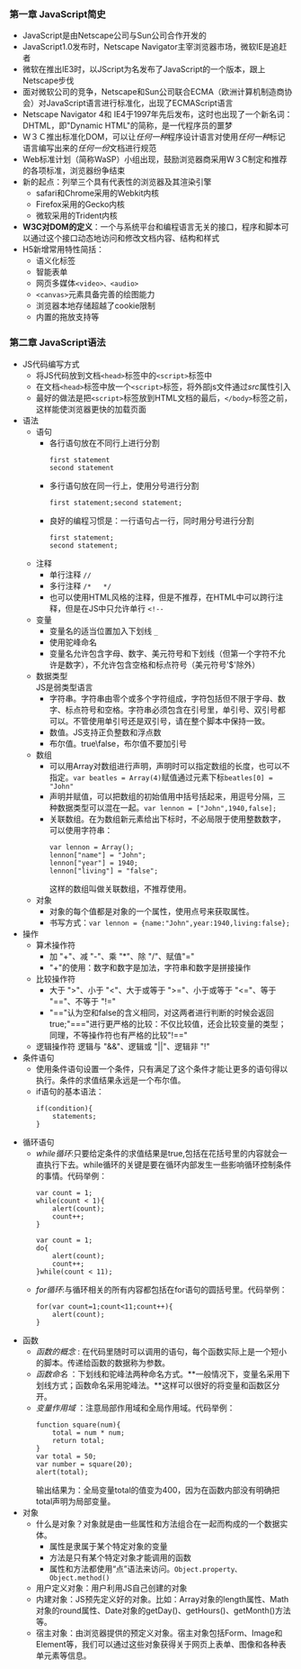### 第一章 JavaScript简史
* JavaScript是由Netscape公司与Sun公司合作开发的
* JavaScript1.0发布时，Netscape Navigator主宰浏览器市场，微软IE是追赶者
* 微软在推出IE3时，以JScript为名发布了JavaScript的一个版本，跟上Netscape步伐
* 面对微软公司的竞争，Netscape和Sun公司联合ECMA（欧洲计算机制造商协会）对JavaScript语言进行标准化，出现了ECMAScript语言
* Netscape Navigator 4和 IE4于1997年先后发布，这时也出现了一个新名词：DHTML，即"Dynamic HTML"的简称，是一代程序员的噩梦
* Ｗ３Ｃ推出标准化DOM，可以让*任何一种*程序设计语言对使用*任何一种*标记语言编写出来的*任何一份*文档进行规范
* Web标准计划（简称WaSP）小组出现，鼓励浏览器商采用W３C制定和推荐的各项标准，浏览器纷争结束
* 新的起点：列举三个具有代表性的浏览器及其渲染引擎
    * safari和Chrome采用的Webkit内核
    * Firefox采用的Gecko内核
    * 微软采用的Trident内核
* **W3C对DOM的定义**：一个与系统平台和编程语言无关的接口，程序和脚本可以通过这个接口动态地访问和修改文档内容、结构和样式
* H5新增常用特性简括：
    * 语义化标签
    * 智能表单
    * 网页多媒体`<video>、<audio>`
    * `<canvas>`元素具备完善的绘图能力
    * 浏览器本地存储超越了cookie限制
    * 内置的拖放支持等

### 第二章 JavaScript语法
* JS代码编写方式
    * 将JS代码放到文档`<head>`标签中的`<script>`标签中
    * 在文档`<head>`标签中放一个`<script>`标签，将外部js文件通过*src*属性引入
    * 最好的做法是把`<script>`标签放到HTML文档的最后，`</body>`标签之前，这样能使浏览器更快的加载页面
* 语法
    * 语句
        * 各行语句放在不同行上进行分割
            ```
            first statement
            second statement
            ```
        * 多行语句放在同一行上，使用分号进行分割
            ```
            first statement;second statement;
            ```
        * 良好的编程习惯是：一行语句占一行，同时用分号进行分割
            ```
            first statement;
            second statement;
            ```
    * 注释
        * 单行注释 `//`
        * 多行注释 `/*   */`
        * 也可以使用HTML风格的注释，但是不推荐，在HTML中可以跨行注释，但是在JS中只允许单行 `<!--`
    * 变量
        * 变量名的适当位置加入下划线 `_`
        * 使用驼峰命名
        * 变量名允许包含字母、数字、美元符号和下划线（但第一个字符不允许是数字），不允许包含空格和标点符号（美元符号'$'除外）
    * 数据类型<br/>
    JS是弱类型语言
        * 字符串。字符串由零个或多个字符组成，字符包括但不限于字母、数字、标点符号和空格。字符串必须包含在引号里，单引号、双引号都可以。不管使用单引号还是双引号，请在整个脚本中保持一致。
        * 数值。JS支持正负整数和浮点数
        * 布尔值。true\false，布尔值不要加引号
    * 数组
        * 可以用Array对数组进行声明，声明时可以指定数组的长度，也可以不指定。`var beatles = Array(4)`赋值通过元素下标`beatles[0] = "John"`
        * 声明并赋值，可以把数组的初始值用中括号括起来，用逗号分隔，三种数据类型可以混在一起。`var lennon = ["John",1940,false];`
        * 关联数组。在为数组新元素给出下标时，不必局限于使用整数数字，可以使用字符串：
            ```
            var lennon = Array();
            lennon["name"] = "John";
            lennon["year"] = 1940;
            lennon["living"] = "false";
            ```
            这样的数组叫做关联数组，不推荐使用。
    * 对象
        * 对象的每个值都是对象的一个属性，使用点号来获取属性。      
        * 书写方式：`var lennon = {name:"John",year:1940,living:false};`
* 操作
    * 算术操作符
        * 加 "+"、减 "-"、乘 "*"、除 "/"、赋值"="
        * "+"的使用：数字和数字是加法，字符串和数字是拼接操作
    * 比较操作符
        * 大于 ">"、小于 "<"、大于或等于 ">="、小于或等于 "<="、等于 "=="、不等于 "!="
        * "=="认为空和false的含义相同，对这两者进行判断的时候会返回true;"==="进行更严格的比较：不仅比较值，还会比较变量的类型；同理，不等操作符也有严格的比较"!=="
    * 逻辑操作符
        逻辑与 "&&"、逻辑或 "||"、逻辑非 "!"
* 条件语句
    * 使用条件语句设置一个条件，只有满足了这个条件才能让更多的语句得以执行。条件的求值结果永远是一个布尔值。
    * if语句的基本语法：
        ```
        if(condition){
            statements;
        }
        ```
* 循环语句
    * *while循环*:只要给定条件的求值结果是true,包括在花括号里的内容就会一直执行下去。while循环的关键是要在循环内部发生一些影响循环控制条件的事情。代码举例：
        ```
        var count = 1;
        while(count < 1){
            alert(count);
            count++;
        }
        ```
        ```
        var count = 1;
        do{
            alert(count);
            count++;
        }while(count < 11);
        ```
    * *for循环*:与循环相关的所有内容都包括在for语句的圆括号里。代码举例：
        ```
        for(var count=1;count<11;count++){
            alert(count);
        }
        ```
* 函数
    * *函数的概念* : 在代码里随时可以调用的语句，每个函数实际上是一个短小的脚本。传递给函数的数据称为参数。
    * *函数命名* ：下划线和驼峰法两种命名方式。**一般情况下，变量名采用下划线方式；函数命名采用驼峰法。**这样可以很好的将变量和函数区分开。
    * *变量作用域* ：注意局部作用域和全局作用域。代码举例：
        ```
        function square(num){
            total = num * num;
            return total;
        }
        var total = 50;
        var number = square(20);
        alert(total);
        ```
        输出结果为：全局变量total的值变为400，因为在函数内部没有明确把total声明为局部变量。
* 对象
    * 什么是对象？对象就是由一些属性和方法组合在一起而构成的一个数据实体。
        * 属性是隶属于某个特定对象的变量
        * 方法是只有某个特定对象才能调用的函数
        * 属性和方法都使用“点”语法来访问。`Object.property、Object.method()`
    * 用户定义对象：用户利用JS自己创建的对象
    * 内建对象：JS预先定义好的对象。比如：Array对象的length属性、Math对象的round属性、Date对象的getDay()、getHours()、getMonth()方法等。
    * 宿主对象：由浏览器提供的预定义对象。宿主对象包括Form、Image和Element等，我们可以通过这些对象获得关于网页上表单、图像和各种表单元素等信息。
